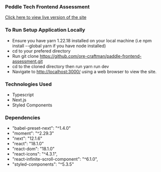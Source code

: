 ### Peddle Tech Frontend Assessment
[Click here to view live version of the site](https://peddle-tech.vercel.app)

### To Run Setup Application Locally
- Ensure you have yarn 1.22.18 installed on your local machine (i.e npm install --global yarn if you have node installed)
- cd to your prefered directory
- Run git clone https://github.com/ore-craftman/paddle-frontend-assessment.git
- cd to the cloned directory then run yarn run dev
- Navigate to [http://localhost:3000/](http://localhost:3000/) using a web browser to view the site.

### Technologies Used
- Typescript
- Next.js
- Styled Components

### Dependencies
- "babel-preset-next": "^1.4.0"
- "moment": "^2.29.3"
- "next": "12.1.6"
- "react": "18.1.0"
- "react-dom": "18.1.0"
- "react-icons": "^4.3.1",
- "react-infinite-scroll-component": "^6.1.0",
- "styled-components": "^5.3.5"


